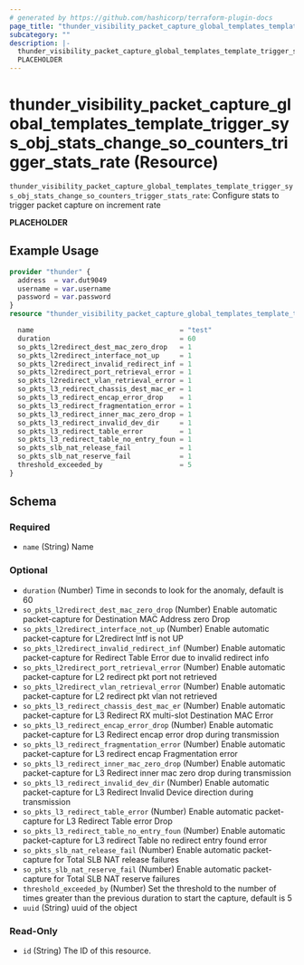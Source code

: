 ```yaml
---
# generated by https://github.com/hashicorp/terraform-plugin-docs
page_title: "thunder_visibility_packet_capture_global_templates_template_trigger_sys_obj_stats_change_so_counters_trigger_stats_rate Resource - terraform-provider-thunder"
subcategory: ""
description: |-
  thunder_visibility_packet_capture_global_templates_template_trigger_sys_obj_stats_change_so_counters_trigger_stats_rate: Configure stats to trigger packet capture on increment rate
  PLACEHOLDER
---
```


# thunder_visibility_packet_capture_global_templates_template_trigger_sys_obj_stats_change_so_counters_trigger_stats_rate (Resource)

`thunder_visibility_packet_capture_global_templates_template_trigger_sys_obj_stats_change_so_counters_trigger_stats_rate`: Configure stats to trigger packet capture on increment rate

__PLACEHOLDER__

## Example Usage

```terraform
provider "thunder" {
  address  = var.dut9049
  username = var.username
  password = var.password
}
resource "thunder_visibility_packet_capture_global_templates_template_trigger_sys_obj_stats_change_so_counters_trigger_stats_rate" "thunder_visibility_packet_capture_global_templates_template_trigger_sys_obj_stats_change_so_counters_trigger_stats_rate" {

  name                                    = "test"
  duration                                = 60
  so_pkts_l2redirect_dest_mac_zero_drop   = 1
  so_pkts_l2redirect_interface_not_up     = 1
  so_pkts_l2redirect_invalid_redirect_inf = 1
  so_pkts_l2redirect_port_retrieval_error = 1
  so_pkts_l2redirect_vlan_retrieval_error = 1
  so_pkts_l3_redirect_chassis_dest_mac_er = 1
  so_pkts_l3_redirect_encap_error_drop    = 1
  so_pkts_l3_redirect_fragmentation_error = 1
  so_pkts_l3_redirect_inner_mac_zero_drop = 1
  so_pkts_l3_redirect_invalid_dev_dir     = 1
  so_pkts_l3_redirect_table_error         = 1
  so_pkts_l3_redirect_table_no_entry_foun = 1
  so_pkts_slb_nat_release_fail            = 1
  so_pkts_slb_nat_reserve_fail            = 1
  threshold_exceeded_by                   = 5
}
```

<!-- schema generated by tfplugindocs -->
## Schema

### Required

- `name` (String) Name

### Optional

- `duration` (Number) Time in seconds to look for the anomaly, default is 60
- `so_pkts_l2redirect_dest_mac_zero_drop` (Number) Enable automatic packet-capture for Destination MAC Address zero Drop
- `so_pkts_l2redirect_interface_not_up` (Number) Enable automatic packet-capture for L2redirect Intf is not UP
- `so_pkts_l2redirect_invalid_redirect_inf` (Number) Enable automatic packet-capture for Redirect Table Error due to invalid redirect info
- `so_pkts_l2redirect_port_retrieval_error` (Number) Enable automatic packet-capture for L2 redirect pkt port not retrieved
- `so_pkts_l2redirect_vlan_retrieval_error` (Number) Enable automatic packet-capture for L2 redirect pkt vlan not retrieved
- `so_pkts_l3_redirect_chassis_dest_mac_er` (Number) Enable automatic packet-capture for L3 Redirect RX multi-slot Destination MAC Error
- `so_pkts_l3_redirect_encap_error_drop` (Number) Enable automatic packet-capture for L3 Redirect encap error drop during transmission
- `so_pkts_l3_redirect_fragmentation_error` (Number) Enable automatic packet-capture for L3 redirect encap Fragmentation error
- `so_pkts_l3_redirect_inner_mac_zero_drop` (Number) Enable automatic packet-capture for L3 Redirect inner mac zero drop during transmission
- `so_pkts_l3_redirect_invalid_dev_dir` (Number) Enable automatic packet-capture for L3 Redirect Invalid Device direction during transmission
- `so_pkts_l3_redirect_table_error` (Number) Enable automatic packet-capture for L3 Redirect Table error Drop
- `so_pkts_l3_redirect_table_no_entry_foun` (Number) Enable automatic packet-capture for L3 redirect Table no redirect entry found error
- `so_pkts_slb_nat_release_fail` (Number) Enable automatic packet-capture for Total SLB NAT release failures
- `so_pkts_slb_nat_reserve_fail` (Number) Enable automatic packet-capture for Total SLB NAT reserve failures
- `threshold_exceeded_by` (Number) Set the threshold to the number of times greater than the previous duration to start the capture, default is 5
- `uuid` (String) uuid of the object

### Read-Only

- `id` (String) The ID of this resource.


